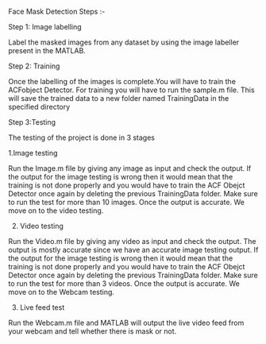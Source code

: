 Face Mask Detection Steps :-

Step 1: Image labelling

Label the masked images from any dataset by using the image labeller present in the MATLAB. 

Step 2: Training

Once the labelling of the images is complete.You will have to train the ACFobject Detector. For training you will have to run the sample.m file. This will save the trained data to a new folder named TrainingData in the specified directory


Step 3:Testing

The testing of the project is done in 3 stages

1.Image testing

Run the Image.m file by giving any image as input and check the output. If the output for the image testing is wrong then it would mean that the training is not done properly and you would have to train the ACF Obejct Detector once again by deleting the  previous TrainingData folder.
Make sure to run the test for more than 10 images. Once the output is accurate. We move on to the video testing.

2. Video testing

Run the Video.m file by giving any video as input and check the output. The output is mostly accurate since we have an accurate image testing output. If the output for the image testing is wrong then it would mean that the training is not done properly and you would have to train the ACF Obejct Detector once again by deleting the  previous TrainingData folder.
Make sure to run the test for more than 3 videos. Once the output is accurate. We move on to the Webcam testing.

3. Live feed test

Run the Webcam.m file and MATLAB will output the live video feed from your webcam and tell whether there is mask or not.
